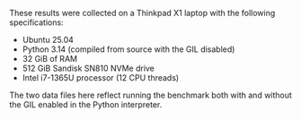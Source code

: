 These results were collected on a Thinkpad X1 laptop with the following specifications:

* Ubuntu 25.04
* Python 3.14 (compiled from source with the GIL disabled)
* 32 GiB of RAM
* 512 GiB Sandisk SN810 NVMe drive
* Intel i7-1365U processor (12 CPU threads)

The two data files here reflect running the benchmark both with and without the GIL enabled in the Python interpreter.